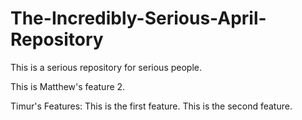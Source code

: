 # The-Incredibly-Serious-April-Repository
This is a serious repository for serious people.

This is Matthew's feature 2.

Timur's Features:
This is the first feature.
This is the second feature.